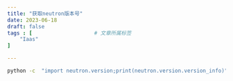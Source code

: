 ```yaml
---
title: "获取neutron版本号"
date: 2023-06-18
draft: false
tags : [                    # 文章所属标签
    "Iaas"
]

---
```


```bash
python -c  "import neutron.version;print(neutron.version.version_info)" 
```
